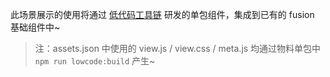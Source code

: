 此场景展示的使用将通过 [低代码工具链](https://lowcode-engine.cn/site/docs/guide/expand/editor/material) 研发的单包组件，集成到已有的 fusion 基础组件中~

> 注：assets.json 中使用的 view.js / view.css / meta.js 均通过物料单包中 `npm run lowcode:build` 产生~